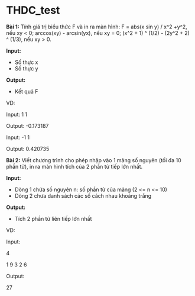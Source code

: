 # THDC_test

**Bài 1:** Tính giá trị biểu thức F và in ra màn hình: 
F = abs(x sin y) / x^2 +y^2, nếu xy < 0; arccos(xy) - arcsin(yx), nếu xy = 0; (x^2 + 1) ^ (1/2) - (2y^2 + 2) ^ (1/3), nếu xy > 0.

**Input:**
- Số thực x
- Số thực y

**Output:**
- Kết quả F

VD:

Input: 1 1

Output: -0.173187

Input: -1 1

Output: 0.420735

**Bài 2:** Viết chương trình cho phép nhập vào 1 mảng số nguyên (tối đa 10 phần tử), in ra màn hình tích của 2 phần tử tiếp lớn nhất.

**Input:**
- Dòng 1 chứa số nguyên n: số phần tử của mảng (2 <= n <= 10)
- Dòng 2 chưa danh sách các số cách nhau khoảng trắng

**Output:**
- Tích 2 phần tử liên tiếp lớn nhất

VD:

Input:

4

1 9 3 2 6

Output:

27
